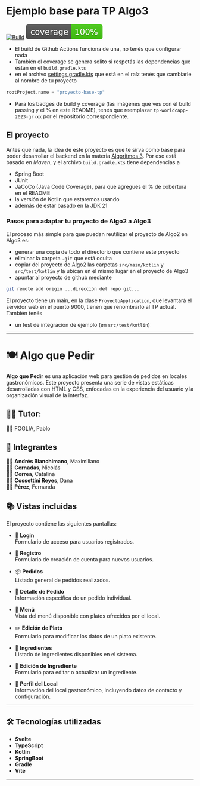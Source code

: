 # Ejemplo base para TP Algo3

[![Build](https://github.com/algo3-unsam/proyecto-base-tp/actions/workflows/build.yml/badge.svg)](https://github.com/algo3-unsam/tp-recetas-2020-gr-xx/actions/workflows/build.yml) ![Coverage](./.github/badges/jacoco.svg)

- El build de Github Actions funciona de una, no tenés que configurar nada
- También el coverage se genera solito si respetás las dependencias que están en el `build.gradle.kts`
- en el archivo [settings.gradle.kts](./settings.gradle.kts) que está en el raíz tenés que cambiarle al nombre de tu proyecto

```kts
rootProject.name = "proyecto-base-tp"
```

- Para los badges de build y coverage (las imágenes que ves con el build passing y el % en este README), tenés que reemplazar `tp-worldcapp-2023-gr-xx` por el repositorio correspondiente.

## El proyecto

Antes que nada, la idea de este proyecto es que te sirva como base para poder desarrollar el backend en la materia [Algoritmos 3](https://algo3.uqbar-project.org/). Por eso está basado en _Maven_, y el archivo `build.gradle.kts` tiene dependencias a

- Spring Boot
- JUnit
- JaCoCo (Java Code Coverage), para que agregues el % de cobertura en el README
- la versión de Kotlin que estaremos usando
- además de estar basado en la JDK 21

### Pasos para adaptar tu proyecto de Algo2 a Algo3

El proceso más simple para que puedan reutilizar el proyecto de Algo2 en Algo3 es:

- generar una copia de todo el directorio que contiene este proyecto
- eliminar la carpeta `.git` que está oculta
- copiar del proyecto de Algo2 las carpetas `src/main/kotlin` y `src/test/kotlin` y la ubican en el mismo lugar en el proyecto de Algo3
- apuntar al proyecto de github mediante

```bash
git remote add origin ...dirección del repo git...
```

El proyecto tiene un main, en la clase `ProyectoApplication`, que levantará el servidor web en el puerto 9000, tienen que renombrarlo al TP actual. También tenés

- un test de integración de ejemplo (en `src/test/kotlin`)

--------------------------------------------------------------------------------------------------------------------------------------------------------------------

# 🍽️ Algo que Pedir

**Algo que Pedir** es una aplicación web para gestión de pedidos en locales gastronómicos. Este proyecto presenta una serie de vistas estáticas desarrolladas con HTML y CSS, enfocadas en la experiencia del usuario y la organización visual de la interfaz.

## 👨‍🏫 Tutor:

👨‍💻 FOGLIA, Pablo

## 🤝 Integrantes

👨‍💻 **Andrés Bianchimano**, Maximiliano  
👨‍💻 **Cernadas**, Nicolás  
👩‍💻 **Correa**, Catalina  
👩‍💻 **Cossettini Reyes**, Dana  
👩‍💻 **Pérez**, Fernanda

## 📚 Vistas incluidas

El proyecto contiene las siguientes pantallas:

- 🔐 **Login**  
  Formulario de acceso para usuarios registrados.

- 📝 **Registro**  
  Formulario de creación de cuenta para nuevos usuarios.

- 📦 **Pedidos**  
  Listado general de pedidos realizados.

- 📄 **Detalle de Pedido**  
  Información específica de un pedido individual.

- 🍕 **Menú**  
  Vista del menú disponible con platos ofrecidos por el local.

- ✏️ **Edición de Plato**  
  Formulario para modificar los datos de un plato existente.

- 🧂 **Ingredientes**  
  Listado de ingredientes disponibles en el sistema.

- 🧪 **Edición de Ingrediente**  
  Formulario para editar o actualizar un ingrediente.

- 🏪 **Perfil del Local**  
  Información del local gastronómico, incluyendo datos de contacto y configuración.

---

## 🛠️ Tecnologías utilizadas

- **Svelte**
- **TypeScript**  
- **Kotlin**
- **SpringBoot**
- **Gradle**
- **Vite**  


---
